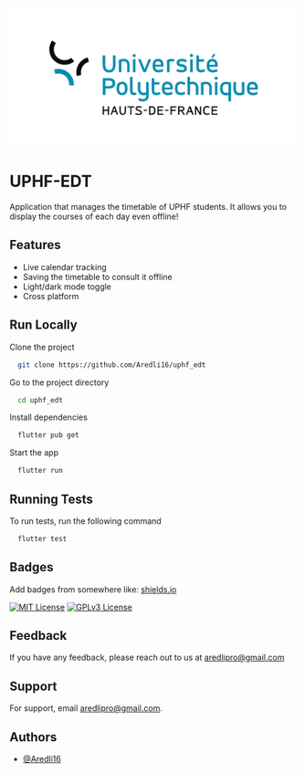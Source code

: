 
![Logo](https://github.com/Aredli16/uphf_edt/blob/main/assets/uphf_banner.png?raw=true)


# UPHF-EDT

Application that manages the timetable of UPHF students. It allows you to display the courses of each day even offline!


## Features

- Live calendar tracking
- Saving the timetable to consult it offline
- Light/dark mode toggle
- Cross platform


## Run Locally

Clone the project

```bash
  git clone https://github.com/Aredli16/uphf_edt
```

Go to the project directory

```bash
  cd uphf_edt
```

Install dependencies

```bash
  flutter pub get
```

Start the app

```bash
  flutter run
```


## Running Tests

To run tests, run the following command

```bash
  flutter test
```


## Badges

Add badges from somewhere like: [shields.io](https://shields.io/)

[![MIT License](https://img.shields.io/badge/privacy-policy-green)](https://aredli16.github.io/uphf_edt/privacy_policy/)
[![GPLv3 License](https://img.shields.io/badge/terms-uses-brightgreen)](https://aredli16.github.io/uphf_edt/term_condition/)

## Feedback

If you have any feedback, please reach out to us at aredlipro@gmail.com


## Support

For support, email aredlipro@gmail.com.


## Authors

- [@Aredli16](https://github.com/Aredli16)

